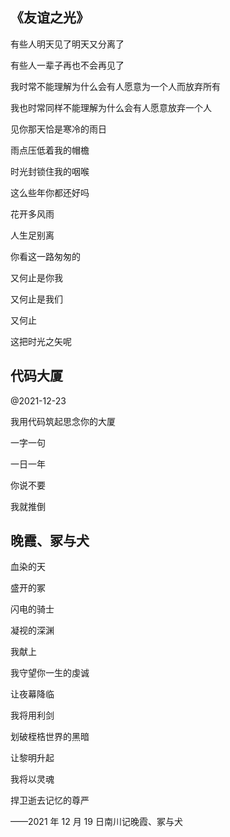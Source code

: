 ## 《友谊之光》

有些人明天见了明天又分离了

有些人一辈子再也不会再见了

我时常不能理解为什么会有人愿意为一个人而放弃所有

我也时常同样不能理解为什么会有人愿意放弃一个人

见你那天恰是寒冷的雨日

雨点压低着我的帽檐

时光封锁住我的咽喉

这么些年你都还好吗

花开多风雨

人生足别离

你看这一路匆匆的

又何止是你我

又何止是我们

又何止

这把时光之矢呢

## 代码大厦

@2021-12-23

我用代码筑起思念你的大厦

一字一句

一日一年

你说不要

我就推倒

## 晚霞、冢与犬

血染的天

盛开的冢

闪电的骑士

凝视的深渊

我献上

我守望你一生的虔诚

让夜幕降临

我将用利剑

划破桎梏世界的黑暗

让黎明升起

我将以灵魂

捍卫逝去记忆的尊严

——2021 年 12 月 19 日南川记晚霞、冢与犬
